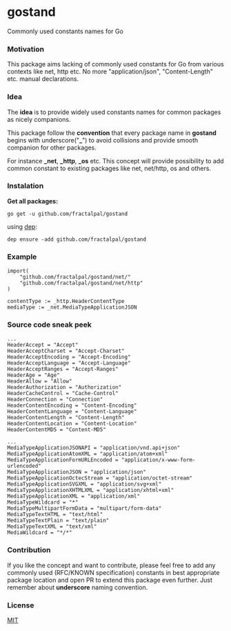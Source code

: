 # gostand

Commonly used constants names for Go 

### Motivation
This package aims lacking of commonly used constants for Go from various contexts like net, http etc. No more "application/json", "Content-Length" etc. manual declarations.

### Idea

The **idea** is to provide widely used constants names for common packages as nicely companions. 

This package follow the **convention** that every package name in **gostand** begins with underscore("**_**") to avoid collisions and provide smooth companion for other packages. 

For instance **_net**, **_http**, **_os** etc. This concept will provide possibility to add common constant to existing packages like net, net/http, os and others. 

### Instalation

**Get all packages:**

````
go get -u github.com/fractalpal/gostand
````
using [dep](https://github.com/golang/dep):
```
dep ensure -add github.com/fractalpal/gostand
```


### Example
```
import(
    "github.com/fractalpal/gostand/net/"
    "github.com/fractalpal/gostand/net/http"
)

```



```
contentType := _http.HeaderContentType
mediaType := _net.MediaTypeApplicationJSON
```

### Source code sneak peek
```
...
HeaderAccept = "Accept"
HeaderAcceptCharset = "Accept-Charset"
HeaderAcceptEncoding = "Accept-Encoding"
HeaderAcceptLanguage = "Accept-Language"
HeaderAcceptRanges = "Accept-Ranges"
HeaderAge = "Age"
HeaderAllow = "Allow"
HeaderAuthorization = "Authorization"
HeaderCacheControl = "Cache-Control"
HeaderConnection = "Connection"
HeaderContentEncoding = "Content-Encoding"
HeaderContentLanguage = "Content-Language"
HeaderContentLength = "Content-Length"
HeaderContentLocation = "Content-Location"
HeaderContentMD5 = "Content-MD5"

...
MediaTypeApplicationJSONAPI = "application/vnd.api+json"
MediaTypeApplicationAtomXML = "application/atom+xml"
MediaTypeApplicationFormURLEncoded = "application/x-www-form-urlencoded"
MediaTypeApplicationJSON = "application/json"
MediaTypeApplicationOctecStream = "application/octet-stream"
MediaTypeApplicationSVGXML = "application/svg+xml"
MediaTypeApplicationXHTMLXML = "application/xhtml+xml"
MediaTypeApplicationXML = "application/xml"
MediaTypeWildcard = "*"
MediaTypeMultipartFormData = "multipart/form-data"
MediaTypeTextHTML = "text/html"
MediaTypeTextPlain = "text/plain"
MediaTypeTextXML = "text/xml"
MediaWildcard = "*/*"
```

### Contribution
If you like the concept and want to contribute, please feel free to add any commonly used (RFC/KNOWN specification) constants in best appropriate package location and open PR to extend this package even further. Just remember about **underscore** naming convention.

### License
[MIT](https://github.com/fractalpal/gostand/blob/master/LICENSE "License")